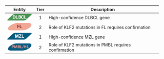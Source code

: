 |Entity|Tier|Description              |
|:----:|:----:|------------------------------|
|![DLBCL](images/icons/DLBCL_tier1.png) | 1 | High-confidence DLBCL gene|
|![FL](images/icons/FL_tier2.png) | 2 | Role of KLF2 mutations in FL requires confirmation|
|![MZL](images/icons/MZL_tier1.png) | 1 | High-confidence MZL gene|
|![PMBL](images/icons/PMBL_tier2.png) | 2 | Role of KLF2 mutations in PMBL requires confirmation|
